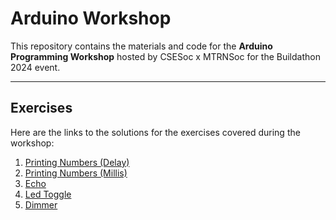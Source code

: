 # Arduino Workshop

This repository contains the materials and code for the **Arduino Programming Workshop** hosted by CSESoc x MTRNSoc for the Buildathon 2024 event.

---

## Exercises

Here are the links to the solutions for the exercises covered during the workshop:

1. [Printing Numbers (Delay)](./PrintingNumbersDelay/PrintingNumbersDelay.ino)
1. [Printing Numbers (Millis)](./PrintingNumbersMillis/PrintingNumbersMillis.ino)
2. [Echo](./Echo/Echo.ino)
3. [Led Toggle](./LEDToggle/LEDToggle.ino)
4. [Dimmer](./Dimmer/Dimmer.ino)